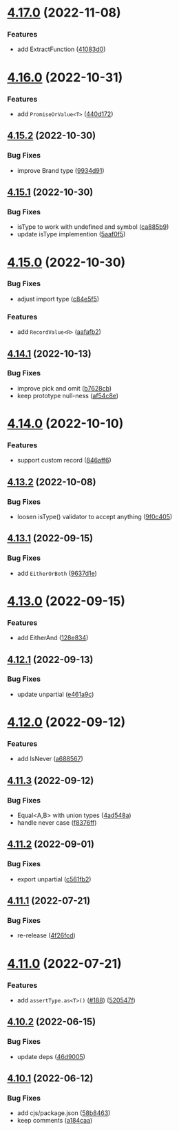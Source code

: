 # [4.17.0](https://github.com/unional/type-plus/compare/v4.16.0...v4.17.0) (2022-11-08)


### Features

* add ExtractFunction ([41083d0](https://github.com/unional/type-plus/commit/41083d09be70fde45e2b957cfe722f5ce72e513b))

# [4.16.0](https://github.com/unional/type-plus/compare/v4.15.2...v4.16.0) (2022-10-31)


### Features

* add `PromiseOrValue<T>` ([440d172](https://github.com/unional/type-plus/commit/440d172fcba1b0fa029f08b82ae9cba853617ddd))

## [4.15.2](https://github.com/unional/type-plus/compare/v4.15.1...v4.15.2) (2022-10-30)


### Bug Fixes

* improve Brand type ([9934d91](https://github.com/unional/type-plus/commit/9934d917e1d48876afcf9a40c7594a795881da47))

## [4.15.1](https://github.com/unional/type-plus/compare/v4.15.0...v4.15.1) (2022-10-30)


### Bug Fixes

* isType to work with undefined and symbol ([ca885b9](https://github.com/unional/type-plus/commit/ca885b9c9d70351e0a8135f61804847a84edc96d))
* update isType implemention ([5aaf0f5](https://github.com/unional/type-plus/commit/5aaf0f585dba1cb10fa2599377ce7a1ea4c0d59a))

# [4.15.0](https://github.com/unional/type-plus/compare/v4.14.1...v4.15.0) (2022-10-30)


### Bug Fixes

* adjust import type ([c84e5f5](https://github.com/unional/type-plus/commit/c84e5f5cf3041f7544d0ac49818ad3862c8d443c))


### Features

* add `RecordValue<R>` ([aafafb2](https://github.com/unional/type-plus/commit/aafafb2a37f7d3a16bdde3d0dc41807676937717))

## [4.14.1](https://github.com/unional/type-plus/compare/v4.14.0...v4.14.1) (2022-10-13)


### Bug Fixes

* improve pick and omit ([b7628cb](https://github.com/unional/type-plus/commit/b7628cbb1b5c9b005abca7abea62eb761170dd1c))
* keep prototype null-ness ([af54c8e](https://github.com/unional/type-plus/commit/af54c8e7cdd6097461ca59d50a211b98904d2ab0))

# [4.14.0](https://github.com/unional/type-plus/compare/v4.13.2...v4.14.0) (2022-10-10)


### Features

* support custom record ([846aff6](https://github.com/unional/type-plus/commit/846aff691a12053713a7afa14610772f418fbaa4))

## [4.13.2](https://github.com/unional/type-plus/compare/v4.13.1...v4.13.2) (2022-10-08)


### Bug Fixes

* loosen isType() validator to accept anything ([9f0c405](https://github.com/unional/type-plus/commit/9f0c405fff752394e3c8d6280a77074e3ec6468e))

## [4.13.1](https://github.com/unional/type-plus/compare/v4.13.0...v4.13.1) (2022-09-15)


### Bug Fixes

* add `EitherOrBoth` ([9637d1e](https://github.com/unional/type-plus/commit/9637d1ef1c47e896169aa2e73acdf4bb0ae11d3b))

# [4.13.0](https://github.com/unional/type-plus/compare/v4.12.1...v4.13.0) (2022-09-15)


### Features

* add EitherAnd ([128e834](https://github.com/unional/type-plus/commit/128e834444bb98142742496b1034455541ea5c2e))

## [4.12.1](https://github.com/unional/type-plus/compare/v4.12.0...v4.12.1) (2022-09-13)


### Bug Fixes

* update unpartial ([e461a9c](https://github.com/unional/type-plus/commit/e461a9cad778ebdba4972146a29be294d52b8a02))

# [4.12.0](https://github.com/unional/type-plus/compare/v4.11.3...v4.12.0) (2022-09-12)


### Features

* add IsNever<T> ([a688567](https://github.com/unional/type-plus/commit/a688567d6f60fda7c93e21c070aaaa4414436dc9))

## [4.11.3](https://github.com/unional/type-plus/compare/v4.11.2...v4.11.3) (2022-09-12)


### Bug Fixes

* Equal<A,B> with union types ([4ad548a](https://github.com/unional/type-plus/commit/4ad548a67a79b4ecd55d4b018ad6cff4108d5405))
* handle never case ([f8376ff](https://github.com/unional/type-plus/commit/f8376ff7c86a5c4bd8f0dfa7a878387a5e8cc325))

## [4.11.2](https://github.com/unional/type-plus/compare/v4.11.1...v4.11.2) (2022-09-01)


### Bug Fixes

* export unpartial ([c561fb2](https://github.com/unional/type-plus/commit/c561fb2ff88eb63e13d0fc1ab2e682af3133ada0))

## [4.11.1](https://github.com/unional/type-plus/compare/v4.11.0...v4.11.1) (2022-07-21)


### Bug Fixes

* re-release ([4f26fcd](https://github.com/unional/type-plus/commit/4f26fcdb964dae51b8f3105c6f847fb846b4ae5c))

# [4.11.0](https://github.com/unional/type-plus/compare/v4.10.2...v4.11.0) (2022-07-21)


### Features

* add `assertType.as<T>()` ([#188](https://github.com/unional/type-plus/issues/188)) ([520547f](https://github.com/unional/type-plus/commit/520547fc8f0a644dca2bda4115cc5b7691ebea09))

## [4.10.2](https://github.com/unional/type-plus/compare/v4.10.1...v4.10.2) (2022-06-15)


### Bug Fixes

* update deps ([46d9005](https://github.com/unional/type-plus/commit/46d90053b4d2693eb84c21fe4c3f2f803d19a2b0))

## [4.10.1](https://github.com/unional/type-plus/compare/v4.10.0...v4.10.1) (2022-06-12)


### Bug Fixes

* add cjs/package.json ([58b8463](https://github.com/unional/type-plus/commit/58b84638e6ac04740f1af52f067f0e1d22ffbed3))
* keep comments ([a184caa](https://github.com/unional/type-plus/commit/a184caada7da8c6751a5a2b94c0030714562112f))
